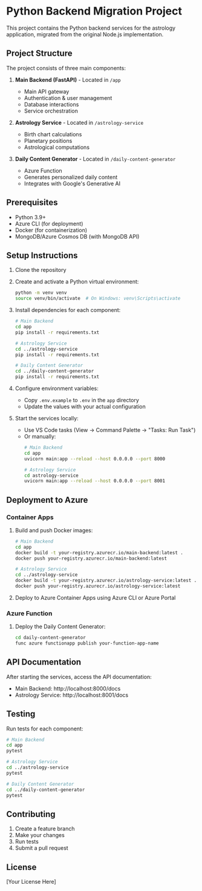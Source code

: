 # Python Backend Migration Project

This project contains the Python backend services for the astrology application, migrated from the original Node.js implementation.

## Project Structure

The project consists of three main components:

1. **Main Backend (FastAPI)** - Located in `/app`
   - Main API gateway
   - Authentication & user management
   - Database interactions
   - Service orchestration

2. **Astrology Service** - Located in `/astrology-service`
   - Birth chart calculations
   - Planetary positions
   - Astrological computations

3. **Daily Content Generator** - Located in `/daily-content-generator`
   - Azure Function
   - Generates personalized daily content
   - Integrates with Google's Generative AI

## Prerequisites

- Python 3.9+
- Azure CLI (for deployment)
- Docker (for containerization)
- MongoDB/Azure Cosmos DB (with MongoDB API)

## Setup Instructions

1. Clone the repository
2. Create and activate a Python virtual environment:
   ```bash
   python -m venv venv
   source venv/bin/activate  # On Windows: venv\Scripts\activate
   ```

3. Install dependencies for each component:
   ```bash
   # Main Backend
   cd app
   pip install -r requirements.txt

   # Astrology Service
   cd ../astrology-service
   pip install -r requirements.txt

   # Daily Content Generator
   cd ../daily-content-generator
   pip install -r requirements.txt
   ```

4. Configure environment variables:
   - Copy `.env.example` to `.env` in the `app` directory
   - Update the values with your actual configuration

5. Start the services locally:
   - Use VS Code tasks (View -> Command Palette -> "Tasks: Run Task")
   - Or manually:
     ```bash
     # Main Backend
     cd app
     uvicorn main:app --reload --host 0.0.0.0 --port 8000

     # Astrology Service
     cd astrology-service
     uvicorn main:app --reload --host 0.0.0.0 --port 8001
     ```

## Deployment to Azure

### Container Apps

1. Build and push Docker images:
   ```bash
   # Main Backend
   cd app
   docker build -t your-registry.azurecr.io/main-backend:latest .
   docker push your-registry.azurecr.io/main-backend:latest

   # Astrology Service
   cd ../astrology-service
   docker build -t your-registry.azurecr.io/astrology-service:latest .
   docker push your-registry.azurecr.io/astrology-service:latest
   ```

2. Deploy to Azure Container Apps using Azure CLI or Azure Portal

### Azure Function

1. Deploy the Daily Content Generator:
   ```bash
   cd daily-content-generator
   func azure functionapp publish your-function-app-name
   ```

## API Documentation

After starting the services, access the API documentation:
- Main Backend: http://localhost:8000/docs
- Astrology Service: http://localhost:8001/docs

## Testing

Run tests for each component:
```bash
# Main Backend
cd app
pytest

# Astrology Service
cd ../astrology-service
pytest

# Daily Content Generator
cd ../daily-content-generator
pytest
```

## Contributing

1. Create a feature branch
2. Make your changes
3. Run tests
4. Submit a pull request

## License

[Your License Here]
